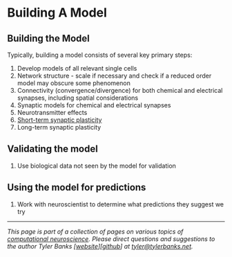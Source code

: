 # Building A Model

## Building the Model

Typically, building a model consists of several key primary steps:
1. Develop models of all relevant single cells
1. Network structure - scale if necessary and check if a reduced order model may obscure some phenomenon
1. Connectivity (convergence/divergence) for both chemical and electrical synapses, including spatial considerations
1. Synaptic models for chemical and electrical synapses
1. Neurotransmitter effects
1. [Short-term synaptic plasticity](/compneuro/building/stsp)
1. Long-term synaptic plasticity

## Validating the model

1. Use biological data not seen by the model for validation

## Using the model for predictions

1. Work with neuroscientist to determine what predictions they suggest we try

----   
*This page is part of a collection of pages on various topics of [computational neuroscience](https://en.wikipedia.org/wiki/Computational_neuroscience). Please direct questions and suggestions to the author Tyler Banks [[website](https://tylerbanks.net)][[github](https://github.com/tjbanks)] at [tyler@tylerbanks.net](mailto:tyler@tylerbanks.net).*